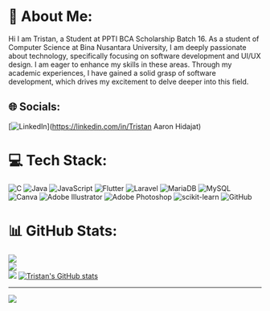 # 💫 About Me:
Hi I am Tristan, a Student at PPTI BCA Scholarship Batch 16. As a student of Computer Science at Bina Nusantara University, I am deeply passionate about technology, specifically focusing on software development and UI/UX design. I am eager to enhance my skills in these areas. Through my academic experiences, I have gained a solid grasp of software development, which drives my excitement to delve deeper into this field.


## 🌐 Socials:
[![LinkedIn](https://img.shields.io/badge/LinkedIn-%230077B5.svg?logo=linkedin&logoColor=white)](https://linkedin.com/in/Tristan Aaron Hidajat) 

# 💻 Tech Stack:
![C](https://img.shields.io/badge/c-%2300599C.svg?style=flat&logo=c&logoColor=white) ![Java](https://img.shields.io/badge/java-%23ED8B00.svg?style=flat&logo=openjdk&logoColor=white) ![JavaScript](https://img.shields.io/badge/javascript-%23323330.svg?style=flat&logo=javascript&logoColor=%23F7DF1E) ![Flutter](https://img.shields.io/badge/Flutter-%2302569B.svg?style=flat&logo=Flutter&logoColor=white) ![Laravel](https://img.shields.io/badge/laravel-%23FF2D20.svg?style=flat&logo=laravel&logoColor=white) ![MariaDB](https://img.shields.io/badge/MariaDB-003545?style=flat&logo=mariadb&logoColor=white) ![MySQL](https://img.shields.io/badge/mysql-4479A1.svg?style=flat&logo=mysql&logoColor=white) ![Canva](https://img.shields.io/badge/Canva-%2300C4CC.svg?style=flat&logo=Canva&logoColor=white) ![Adobe Illustrator](https://img.shields.io/badge/adobe%20illustrator-%23FF9A00.svg?style=flat&logo=adobe%20illustrator&logoColor=white) ![Adobe Photoshop](https://img.shields.io/badge/adobe%20photoshop-%2331A8FF.svg?style=flat&logo=adobe%20photoshop&logoColor=white) ![scikit-learn](https://img.shields.io/badge/scikit--learn-%23F7931E.svg?style=flat&logo=scikit-learn&logoColor=white) ![GitHub](https://img.shields.io/badge/github-%23121011.svg?style=flat&logo=github&logoColor=white)
# 📊 GitHub Stats:
![](https://github-readme-stats.vercel.app/api?username=tris-arn&theme=gotham&hide_border=false&include_all_commits=true&count_private=false)<br/>
![](https://github-readme-streak-stats.herokuapp.com/?user=tris-arn&theme=gotham&hide_border=false)<br/>
![](https://github-readme-stats.vercel.app/api/top-langs/?username=tris-arn&theme=gotham&hide_border=false&include_all_commits=true&count_private=false&layout=compact)
[![Tristan's GitHub stats](https://github-readme-stats.vercel.app/api/top-langs?username=tris-arn&hide=html,scss,stylus,blade,jupyter%20notebook,python,css,shell,batchfile,dockerfile,typescript&theme=algolia&show_icons=true)](https://github.com/tris-arn)

---
[![](https://visitcount.itsvg.in/api?id=tris-arn&icon=0&color=0)](https://visitcount.itsvg.in)

<!-- Proudly created with GPRM ( https://gprm.itsvg.in ) -->
